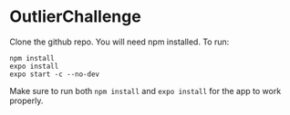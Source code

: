 # OutlierChallenge
Clone the github repo. You will need npm installed.
To run:
```
npm install
expo install
expo start -c --no-dev
```
Make sure to run both `npm install` and `expo install` for the app to work properly.
